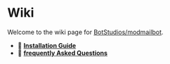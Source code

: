 # Wiki
Welcome to the wiki page for [BotStudios/modmailbot](https://github.com/BotStudios/modmailbot).

- 🔰 [**Installation Guide**](./installation)
- 💬 [**frequently Asked Questions**](./faq)
